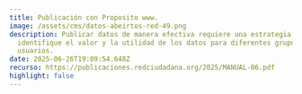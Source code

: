 ```yaml
---
title: Publicación con Proposito www.
image: /assets/cms/datos-abeirtos-red-49.png
description: Publicar datos de manera efectiva requiere una estrategia clara que
  identifique el valor y la utilidad de los datos para diferentes grupos de
  usuarios.
date: 2025-06-26T19:09:54.648Z
recurso: https://publicaciones.redciudadana.org/2025/MANUAL-06.pdf
highlight: false
---
```

